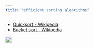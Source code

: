 ```yaml
---
title: "efficient sorting algorithms"
---
```


- [Quicksort - Wikipedia](https://en.wikipedia.org/wiki/Quicksort)
- [Bucket sort - Wikipedia](https://en.wikipedia.org/wiki/Bucket_sort)

<img src='https://scrapbox.io/api/pages/nishio/en/icon' alt='en.icon' height="19.5"/>
